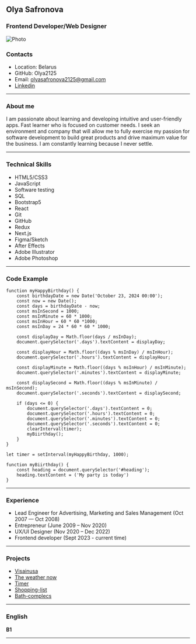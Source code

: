 **Olya Safronova**
---
### Frontend Developer/Web Designer
![Photo](/photo.png)
### Contacts
* Location: Belarus
* GitHub: Olya2125
* Email: olyasafronova2125@gmail.com
* [Linkedin](https://www.linkedin.com/in/olya-safronova-42b560190/)

---

### About me

I am passionate about learning and developing intuitive and user-friendly apps. Fast learner who is focused on customer needs. I seek an environment and company that will allow me to fully exercise my passion for software development to build great products and drive maximum value for the business. I am constantly learning because I never settle.

---

### Technical Skills
* HTML5/CSS3
* JavaScript 
* Software testing
* SQL
* Bootstrap5
* React
* Git
* GitHub
* Redux
* Next.js
* Figma/Sketch
* After Effects
* Adobe Illustrator
* Adobe Photoshop

---

### Code Example

```
function myHappyBirthday() {
    const birthdayDate = new Date('October 23, 2024 00:00');
    const now = new Date();
    const days = birthdayDate - now;
    const msInSecond = 1000;
    const msInMinute = 60 * 1000;
    const msInHour = 60 * 60 *1000;
    const msInDay = 24 * 60 * 60 * 1000;

    const displayDay = Math.floor(days / msInDay);
    document.querySelector('.days').textContent = displayDay;

    const displayHour = Math.floor((days % msInDay) / msInHour);
    document.querySelector('.hours').textContent = displayHour;

    const displayMinute = Math.floor((days % msInHour) / msInMinute);
    document.querySelector('.minutes').textContent = displayMinute;

    const displaySecond = Math.floor((days % msInMinute) / msInSecond);
    document.querySelector('.seconds').textContent = displaySecond;

    if (days <= 0) {
        document.querySelector('.days').textContent = 0;
        document.querySelector('.hours').textContent = 0;
        document.querySelector('.minutes').textContent = 0;
        document.querySelector('.seconds').textContent = 0;
        clearInterval(timer);
        myBiirthday();
    }
}

let timer = setInterval(myHappyBirthday, 1000);

function myBiirthday() {
    const heading = document.querySelector('#heading');
    heading.textContent = ('My party is today')
}
```
---

### Experience

* Lead Engineer for Advertising, Marketing and Sales Management  (Oct 2007 — Oct 2008)  
* Entrepreneur (June 2009  – Nov 2020)  
* UX/UI Designer (Nov 2020  – Dec 2022)
* Frontend developer (Sept 2023 - current time)

---

### Projects 

* [Visainusa](https://visainusa.com/)
* [The weather now](https://mobile-app-weather.glitch.me/)
* [Timer](https://kitchen-timer-by-olya-safronova.glitch.me/)
* [Shopping-list](https://my-shopping-list---by-olya-safronova.glitch.me/)
* [Bath-complecs](https://bath-complecs-hogshead.glitch.me/)

---

### English

**B1**

---





